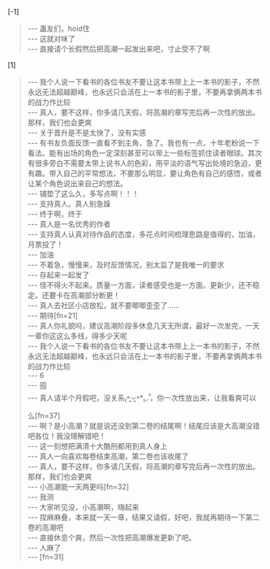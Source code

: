 
[-1] 
>--- 蛊友们，hoid住<br>
>--- 这就对味了<br>
>--- 直接请个长假然后把高潮一起发出来吧，寸止受不了啊<br>

[1] 
>--- 我个人说一下看书的各位书友不要让这本书带上上一本书的影子，不然永远无法超越巅峰，也永远只会活在上一本书的影子里，不要再拿俩两本书的战力作比较<br>
>--- 真人，要不这样，你多请几天假，将高潮的章写完后再一次性的放出。那样，我们也会更爽<br>
>--- 关于晋升是不是太快了，没有实感<br>
>--- 有书友负面反馈一直看不到主角，急了。我也有一点，十年老粉说一下看法。能有出场的角色一定深刻甚至可以带上一些标签抓住读者眼球。其次有很多旁白不需要太带上说书人的色彩，用平淡的语气写出处境的急迫，更有趣。带入自己的平常想法，不要那么明显，要让角色有自己的感悟，或者让某个角色说出来自己的想法。<br>
>--- 铺垫了这么久，多写点啊！！！<br>
>--- 支持真人。真人别急躁<br>
>--- 终于啊，终于<br>
>--- 真人是一名优秀的作者<br>
>--- 支持真人认真对待作品的态度，多花点时间梳理思路是值得的，加油，月票投了！<br>
>--- 加油<br>
>--- 不着急，慢慢来，及时反馈情况，别太监了是我唯一的要求<br>
>--- 存起来一起发了<br>
>--- 怪不得火不起来。质量一方面，读者感受也是一方面。更新少，还不稳定。还要卡在高潮部分断更！<br>
>--- 真人去社区小店放松，就不要唧唧歪歪了……<br>
>--- 期待[fn=21]<br>
>--- 真人你礼貌吗，建议高潮阶段多休息几天无所谓，最好一次发完，一天一章你这这么多线，得多少天呢<br>
>--- 我个人说一下看书的各位书友不要让这本书带上上一本书的影子，不然永远无法超越巅峰，也永远只会活在上一本书的影子里，不要再拿俩两本书的战力作比较<br>
>--- 6<br>
>--- 囤<br>
>--- 真人请半个月假吧，没关系₍˄·͈༝·͈˄*₎◞ ̑̑，你一次性放出来，让我看爽可以么[fn=37]<br>
>--- 啊？是小高潮？就是说还没到第二卷的结尾啊！结尾应该是大高潮没错吧各位！我没理解错吧！<br>
>--- 这一刻想把满清十大酷刑都用到真人身上<br>
>--- 真人一向喜欢每卷结束高潮，第二卷也该收尾了<br>
>--- 真人，要不这样，你多请几天假，将高潮的章写完后再一次性的放出。那样，我们也会更爽<br>
>--- 小高潮能一天两更吗[fn=32]<br>
>--- 我测<br>
>--- 大家听见没，小高潮啊，嗨起来<br>
>--- 捏麻麻叠，本来就一天一章，结果又请假，好吧，我就再期待一下第二卷的高潮吧<br>
>--- 直接休息个爽，然后一次性把高潮爆发更新了吧。<br>
>--- 人麻了<br>
>--- [fn=31]<br>
